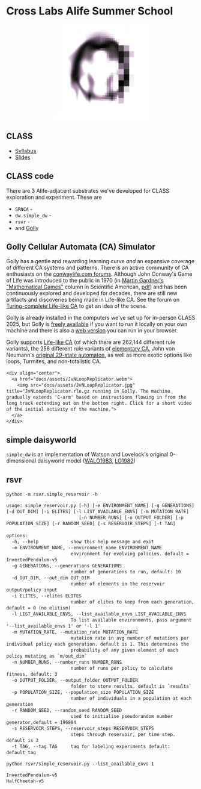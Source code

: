 # Cross Labs Alife Summer School

<div align="center">
<img src="docs/assets/curious_solition_s7_config_semistable_frog000_notitle_noname.png" width=50%>
</div>

## CLASS

* [Syllabus](https://rivesunder.github.io/class/syllabus)
* [Slides](https://rivesunder.github.io/class/entree_toc)


## CLASS code

There are 3 Alife-adjacent substrates we've developed for CLASS exploration and experiment. These are

* `SRNCA` - 
* `dw.simple_dw` -
* `rsvr` - 
* and [Golly](https://golly.sourceforge.io/)

## Golly Cellular Automata (CA) Simulator

Golly has a gentle and rewarding learning curve _and_ an expansive coverage of different CA systems and patterns. There is an active community of CA enthusiasts on the [conwaylife.com forums](https://conwaylife.com/forums/). Although John Conway's Game of Life was introduced to the public in 1970 (in [Martin Gardner's "Mathematical Games"](https://www.ibiblio.org/lifepatterns/october1970.html) column in Scientific American, [pdf](https://web.archive.org/web/20250202021933/https://web.stanford.edu/class/sts145/Library/life.pdf)) and has been continuously explored and developed for decades, there are still new artifacts and discoveries being made in Life-like CA. See the forum on [Turing-complete Life-like CA](https://conwaylife.com/forums/viewtopic.php?f=11&t=2597&start=125) to get an idea of the scene. 

Golly is already installed in the computers we've set up for in-person CLASS 2025, but Golly is [freely available](https://sourceforge.net/projects/golly/files/golly/golly-4.3/) if you want to run it locally on your own machine and there is also a [web version](https://golly.sourceforge.io/webapp/golly.html) you can run in your browser. 

Golly supports [Life-like CA](https://en.wikipedia.org/wiki/Life-like_cellular_automaton) (of which there are 262,144 different rule variants), the 256 different rule variants of [elementary CA](https://en.wikipedia.org/wiki/Elementary_cellular_automaton), John von Neumann's [original 29-state automaton](https://en.wikipedia.org/wiki/Von_Neumann_cellular_automaton), as well as more exotic options like loops, Turmites, and non-totalistic CA.

    <div align="center">
      <a href="docs/assets/JvNLoopReplicator.webm">
        <img src="docs/assets/JvNLoopReplicator.jpg" title="JvNLoopReplicator.rle.gz running in Golly. The machine gradually extends 'C-arm' based on instructions flowing in from the long track extending out on the bottom right. Click for a short video of the initial activity of the machine."> 
      </a>
    </div>




## simple daisyworld

`simple_dw` is an implementation of Watson and Lovelock's original 0-dimensional daisyworld model ([WALO1983](), [LO1982]())

## rsvr

```
python -m rsvr.simple_reservoir -h

```

```
usage: simple_reservoir.py [-h] [-e ENVIRONMENT_NAME] [-g GENERATIONS] [-d OUT_DIM] [-i ELITES] [-l LIST_AVAILABLE_ENVS] [-m MUTATION_RATE]
                           [-n NUMBER_RUNS] [-o OUTPUT_FOLDER] [-p POPULATION_SIZE] [-r RANDOM_SEED] [-s RESERVOIR_STEPS] [-t TAG]

options:
  -h, --help            show this help message and exit
  -e ENVIRONMENT_NAME, --environment_name ENVIRONMENT_NAME
                        environment for evolving policies. default = InvertedPendulum-v5
  -g GENERATIONS, --generations GENERATIONS
                        number of generations to run, default: 10
  -d OUT_DIM, --out_dim OUT_DIM
                        number of elements in the reservoir output/policy input
  -i ELITES, --elites ELITES
                        number of elites to keep from each generation, default = 0 (no elitism)
  -l LIST_AVAILABLE_ENVS, --list_available_envs LIST_AVAILABLE_ENVS
                        To list available environments, pass argument '--list_available_envs 1' or '-l 1'
  -m MUTATION_RATE, --mutation_rate MUTATION_RATE
                        mutation rate in avg number of mutations per individual policy each generation. default is 1. This determines the
                        probability of any given element of each policy mutating as `m/out_dim`
  -n NUMBER_RUNS, --number_runs NUMBER_RUNS
                        number of runs per policy to calculate fitness, default: 3
  -o OUTPUT_FOLDER, --output_folder OUTPUT_FOLDER
                        folder to store results. default is `results`
  -p POPULATION_SIZE, --population_size POPULATION_SIZE
                        number of individuals in a population at each generation
  -r RANDOM_SEED, --random_seed RANDOM_SEED
                        used to initialise pseudorandom number generator,default = 196884
  -s RESERVOIR_STEPS, --reservoir_steps RESERVOIR_STEPS
                        steps through reservoir, per time step. default is 3
  -t TAG, --tag TAG     tag for labeling experiments default: default_tag
```


```
python rsvr/simple_reservoir.py --list_available_envs 1

```

```
InvertedPendulum-v5
HalfCheetah-v5
```


